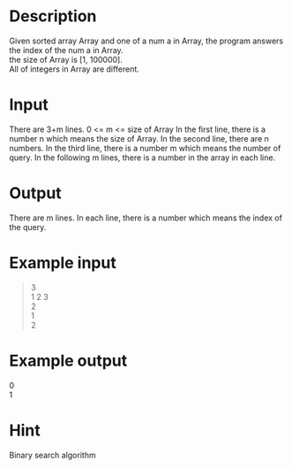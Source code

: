 # Description
Given sorted array Array and one of a num a in Array, the program answers the index of the num a in Array.  
the size of Array is [1, 100000].  
All of integers in Array are different.  
# Input
There are 3+m lines. 0 <= m <= size of Array In the first line, there is a number n which means the size of Array. In the second line, there are n numbers. In the third line, there is a number m which means the number of query. In the following m lines, there is a number in the array in each line.  
# Output
There are m lines. In each line, there is a number which means the index of the query.  
# Example input
>3  
1 2 3  
2  
1  
2  
# Example output
0  
1  
# Hint
Binary search algorithm  
